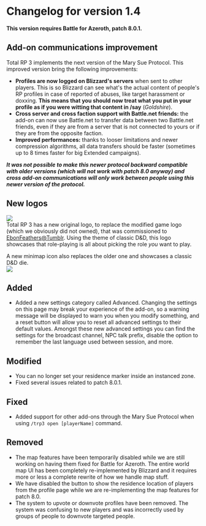 # Changelog for version 1.4

**This version requires Battle for Azeroth, patch 8.0.1.**

 ## Add-on communications improvement
 
 Total RP 3 implements the next version of the Mary Sue Protocol. This improved version bring the following improvements:
 
 - **Profiles are now logged on Blizzard's servers** when sent to other players. This is so Blizzard can see what's the actual content of people's RP profiles in case of reported of abuses, like target harassment or doxxing. **This means that you should now treat what you put in your profile as if you were witting that content in /say** (_Goldshire_).
 - **Cross server and cross faction support with Battle.net friends:** the add-on can now use Battle.net to transfer data between two Battle.net friends, even if they are from a server that is not connected to yours or if they are from the opposite faction.
 - **Improved performances:** thanks to looser limitations and newer compression algorithms, all data transfers should be faster (sometimes up to 8 times faster for big Extended campaigns).
 
 **_It was not possible to make this newer protocol backward compatible with older versions (which will not work with patch 8.0 anyway) and cross add-on communications will only work between people using this newer version of the protocol._**

## New logos

![](https://www.dropbox.com/s/rm0lzcubo9tl5bk/TRP3_Extended_Logo.png?raw=1)  
Total RP 3 has a new original logo, to replace the modified game logo (which we obviously did not owned), that was commissioned to [EbonFeathers@Tumblr](https://ebonfeathers.tumblr.com/). Using the theme of classic D&D, this logo showcases that role-playing is all about picking the role _you_ want to play.


A new minimap icon also replaces the older one and showcases a classic D&D die.  
![](https://www.dropbox.com/s/ri35tugtkj0g2c7/trp_icon.png?raw=1)

## Added

- Added a new settings category called Advanced. Changing the settings on this page may break your experience of the add-on, so a warning message will be displayed to warn you when you modify something, and a reset button will allow you to reset all advanced settings to their default values. Amongst these new advanced settings you can find the settings for the broadcast channel, NPC talk prefix, disable the option to remember the last language used between session, and more.

## Modified

- You can no longer set your residence marker inside an instanced zone.
- Fixed several issues related to patch 8.0.1.

## Fixed

- Added support for other add-ons through the Mary Sue Protocol when using `/trp3 open [playerName]` command.

## Removed

- The map features have been temporarily disabled while we are still working on having them fixed for Battle for Azeroth. The entire world map UI has been completely re-implemented by Blizzard and it requires more or less a complete rewrite of how we handle map stuff.
- We have disabled the button to show the residence location of players from the profile page while we are re-implementing the map features for patch 8.0.
- The system to upvote or downvote profiles have been removed. The system was confusing to new players and was incorrectly used by groups of people to downvote targeted people.

